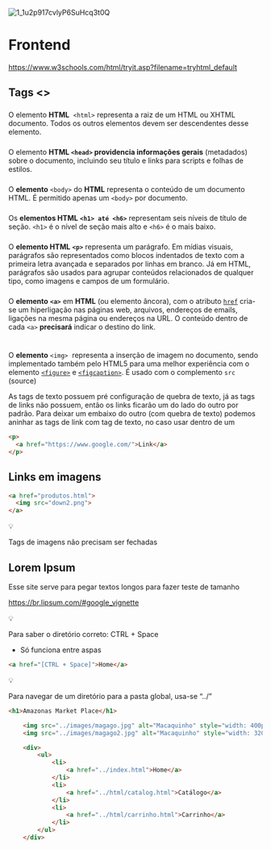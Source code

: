 
![1_1u2p917cvlyP6SuHcq3t0Q](https://github.com/user-attachments/assets/d3deebaf-61b4-45d0-bac7-8b5c31020541)

# Frontend

https://www.w3schools.com/html/tryit.asp?filename=tryhtml_default


## Tags <>


### <html>

O elemento **HTML**  `<html>` representa a raiz de um HTML ou XHTML documento. Todos os outros elementos devem ser descendentes desse elemento.

### <head>

O elemento **HTML `<head>` providencia informações gerais** (metadados) sobre o documento, incluindo seu título e links para scripts e folhas de estilos.

### <body>

O **elemento** `<body>` do **HTML** representa o conteúdo de um documento HTML. É permitido apenas um `<body>` por documento.

### <h>

Os **elementos HTML** **`<h1> até <h6>`** representam seis níveis de título de seção. `<h1>` é o nível de seção mais alto e `<h6>` é o mais baixo.

### <p>

O **elemento HTML** **`<p>`** representa um parágrafo. Em mídias visuais, parágrafos são representados como blocos indentados de texto com a primeira letra avançada e separados por linhas em branco. Já em HTML, parágrafos são usados para agrupar conteúdos relacionados de qualquer tipo, como imagens e campos de um formulário.

### <a>

O **elemento** **`<a>`** em **HTML** (ou elemento âncora), com o atributo [`href`](https://developer.mozilla.org/pt-BR/docs/Web/HTML/Element/a#href) cria-se um hiperligação nas páginas web, arquivos, endereços de emails, ligações na mesma página ou endereços na URL. O conteúdo dentro de cada `<a>` **precisará** indicar o destino do link.

### <img>

O **elemento** `<img>`  representa a inserção de imagem no documento, sendo implementado também pelo HTML5 para uma melhor experiência com o elemento [`<figure>`](https://developer.mozilla.org/pt-BR/docs/Web/HTML/Element/figure) e [`<figcaption>`](https://developer.mozilla.org/pt-BR/docs/Web/HTML/Element/figcaption). É usado com o complemento `src` (source)

As tags de texto possuem pré configuração de quebra de texto, já as tags de links não possuem, então os links ficarão um do lado do outro por padrão. Para deixar um embaixo do outro (com quebra de texto) podemos aninhar as tags de link com tag de texto, no caso usar <a> dentro de um <p>

```html
<p>
  <a href="https://www.google.com/">Link</a>
</p>
```

## Links em imagens


```html
<a href="produtos.html">
  <img src="down2.png">
</a>
```

<aside>
💡

Tags de imagens não precisam ser fechadas

</aside>

## Lorem Ipsum


Esse site serve para pegar textos longos para fazer teste de tamanho

https://br.lipsum.com/#google_vignette

<aside>
💡

Para saber o diretório correto: CTRL + Space

- Só funciona entre aspas

```html
<a href="[CTRL + Space]">Home</a>
```

</aside>

<aside>
💡

Para navegar de um diretório para a pasta global, usa-se “../”

```html
<h1>Amazonas Market Place</h1>

    <img src="../images/magago.jpg" alt="Macaquinho" style="width: 400px;">
    <img src="../images/magago2.jpg" alt="Macaquinho" style="width: 320px;">

    <div>
        <ul>
            <li>
                <a href="../index.html">Home</a>
            </li>
            <li>
                <a href="../html/catalog.html">Catálogo</a>
            </li>
            <li>
                <a href="../html/carrinho.html">Carrinho</a>
            </li>
        </ul>
    </div>
```

</aside>